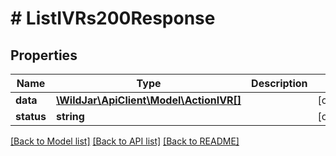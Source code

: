 # # ListIVRs200Response

## Properties

Name | Type | Description | Notes
------------ | ------------- | ------------- | -------------
**data** | [**\WildJar\ApiClient\Model\ActionIVR[]**](ActionIVR.md) |  | [optional]
**status** | **string** |  | [optional]

[[Back to Model list]](../../README.md#models) [[Back to API list]](../../README.md#endpoints) [[Back to README]](../../README.md)
